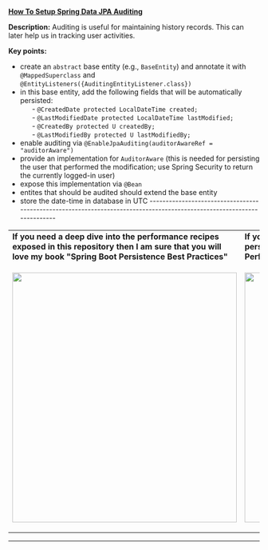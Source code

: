 **[How To Setup Spring Data JPA Auditing](https://github.com/AnghelLeonard/Hibernate-SpringBoot/tree/master/HibernateSpringBootAudit)**
 
**Description:** Auditing is useful for maintaining history records. This can later help us in tracking user activities. 
 
**Key points:**
- create an `abstract` base entity (e.g., `BaseEntity`) and annotate it with `@MappedSuperclass` and `@EntityListeners({AuditingEntityListener.class})`
- in this base entity, add the following fields that will be automatically persisted:\
     &nbsp;&nbsp;&nbsp;&nbsp;&nbsp;&nbsp;- `@CreatedDate protected LocalDateTime created;`\
     &nbsp;&nbsp;&nbsp;&nbsp;&nbsp;&nbsp;- `@LastModifiedDate protected LocalDateTime lastModified;`\
     &nbsp;&nbsp;&nbsp;&nbsp;&nbsp;&nbsp;- `@CreatedBy protected U createdBy;`\
     &nbsp;&nbsp;&nbsp;&nbsp;&nbsp;&nbsp;- `@LastModifiedBy protected U lastModifiedBy;`
- enable auditing via `@EnableJpaAuditing(auditorAwareRef = "auditorAware")`
- provide an implementation for `AuditorAware` (this is needed for persisting the user that performed the modification; use Spring Security to return the currently logged-in user)
- expose this implementation via `@Bean`
- entites that should be audited should extend the base entity
- store the date-time in database in UTC
          -----------------------------------------------------------------------------------------------------------------------    
<table>
     <tr><td><b>If you need a deep dive into the performance recipes exposed in this repository then I am sure that you will love my book "Spring Boot Persistence Best Practices"</b></td><td><b>If you need a hand of tips and illustrations of 100+ Java persistence performance issues then "Java Persistence Performance Illustrated Guide" is for you.</b></td></tr>
     <tr><td>
<a href="https://www.apress.com/us/book/9781484256251"><p align="left"><img src="https://github.com/AnghelLeonard/Hibernate-SpringBoot/blob/master/Spring%20Boot%20Persistence%20Best%20Practices.jpg" height="500" width="450"/></p></a>
</td><td>
<a href="https://leanpub.com/java-persistence-performance-illustrated-guide"><p align="right"><img src="https://github.com/AnghelLeonard/Hibernate-SpringBoot/blob/master/Java%20Persistence%20Performance%20Illustrated%20Guide.jpg" height="500" width="450"/></p></a>
</td></tr></table>

-----------------------------------------------------------------------------------------------------------------------    



